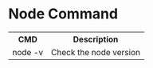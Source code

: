 # Node Command

<table>
  <tr>
    <th>CMD</th>
    <th>Description</th>
  </tr>
  <tr>
    <td>node -v</td>
    <td>Check the node version</td>
  </tr>
</table>
